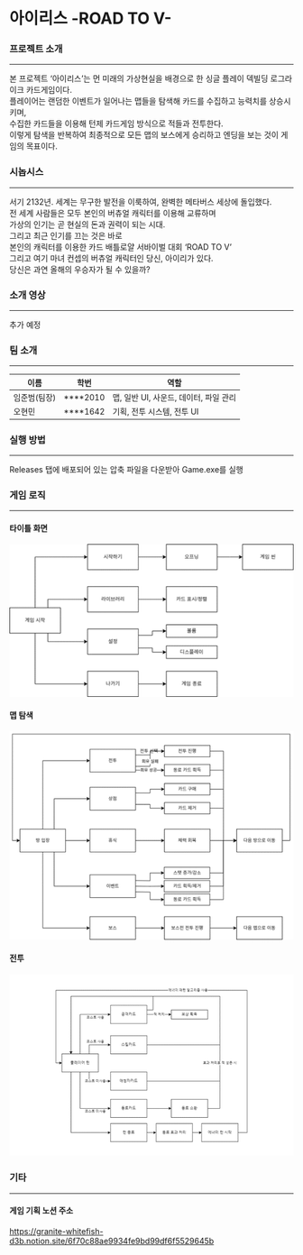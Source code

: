 아이리스 -ROAD TO V-
==================
  
  
### 프로젝트 소개
--------------
  
본 프로젝트 ‘아이리스’는 먼 미래의 가상현실을 배경으로 한 싱글 플레이 덱빌딩 로그라이크 카드게임이다.  
플레이어는 랜덤한 이벤트가 일어나는 맵들을 탐색해 카드를 수집하고 능력치를 상승시키며,  
수집한 카드들을 이용해 턴제 카드게임 방식으로 적들과 전투한다.   
이렇게 탐색을 반복하여 최종적으로 모든 맵의 보스에게 승리하고 엔딩을 보는 것이 게임의 목표이다.   
  
### 시놉시스
-------
  
서기 2132년. 세계는 무구한 발전을 이룩하여, 완벽한 메타버스 세상에 돌입했다.  
전 세계 사람들은 모두 본인의 버츄얼 캐릭터를 이용해 교류하며  
가상의 인기는 곧 현실의 돈과 권력이 되는 시대.  
그리고 최근 인기를 끄는 것은 바로  
본인의 캐릭터를 이용한 카드 배틀로얄 서바이벌 대회 ‘ROAD TO V’  
그리고 여기 마녀 컨셉의 버츄얼 캐릭터인 당신, 아이리가 있다.  
당신은 과연 올해의 우승자가 될 수 있을까?  
  
### 소개 영상
--------
  
추가 예정
  
### 팀 소개
------
  
|이름|학번|역할|
|-|-|-|
|임준범(팀장)|****2010|맵, 일반 UI, 사운드, 데이터, 파일 관리|
|오현민|****1642|기획, 전투 시스템, 전투 UI|
  
  
### 실행 방법
--------
  
Releases 탭에 배포되어 있는 압축 파일을 다운받아 Game.exe를 실행
  
### 게임 로직
--------
  
#### 타이틀 화면
![타이틀 화면](/Docs/logic4.png)
#### 맵 탐색
![맵 탐색](/Docs/logic5.png)
#### 전투
![전투](/Docs/logic3.png)
  
### 기타
----
  
#### 게임 기획 노션 주소
https://granite-whitefish-d3b.notion.site/6f70c88ae9934fe9bd99df6f5529645b
